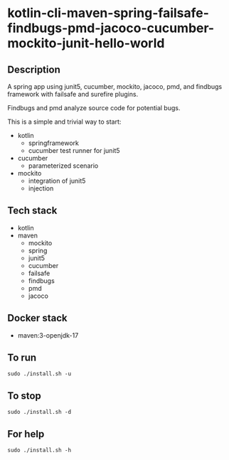 # kotlin-cli-maven-spring-failsafe-findbugs-pmd-jacoco-cucumber-mockito-junit-hello-world

## Description
A spring app using junit5, cucumber, mockito,
jacoco, pmd, and findbugs framework with failsafe
and surefire plugins.

Findbugs and pmd analyze source code for
potential bugs.

This is a simple and trivial way to start:
  - kotlin
    - springframework
    - cucumber test runner for junit5
  - cucumber
    - parameterized scenario
  - mockito
    - integration of junit5
    - injection

## Tech stack
- kotlin
- maven
	- mockito
  - spring
  - junit5
  - cucumber
  - failsafe
  - findbugs
  - pmd
  - jacoco

## Docker stack
- maven:3-openjdk-17

## To run
`sudo ./install.sh -u`

## To stop
`sudo ./install.sh -d`

## For help
`sudo ./install.sh -h`
